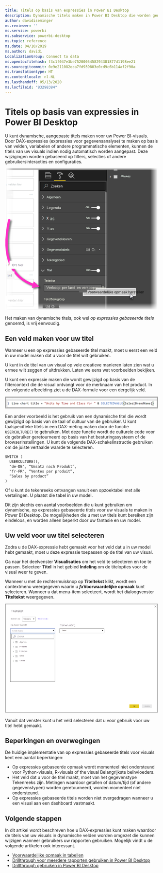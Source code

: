 ```yaml
---
title: Titels op basis van expressies in Power BI Desktop
description: Dynamische titels maken in Power BI Desktop die worden gewijzigd op basis van programmatische expressies, met behulp van voorwaardelijke programmatische opmaak
author: davidiseminger
ms.reviewer: ''
ms.service: powerbi
ms.subservice: powerbi-desktop
ms.topic: reference
ms.date: 04/10/2019
ms.author: davidi
LocalizationGroup: Connect to data
ms.openlocfilehash: f3c1f047e3be7520005458294381877d1198ee21
ms.sourcegitcommit: 0e9e211082eca7fd939803e0cd9c6b114af2f90a
ms.translationtype: HT
ms.contentlocale: nl-NL
ms.lasthandoff: 05/13/2020
ms.locfileid: "83298384"
---
```

# <a name="expression-based-titles-in-power-bi-desktop"></a>Titels op basis van expressies in Power BI Desktop

U kunt dynamische, aangepaste titels maken voor uw Power BI-visuals. Door DAX-expressies (expressies voor gegevensanalyse) te maken op basis van velden, variabelen of andere programmatische elementen, kunnen de titels van uw visuals indien nodig automatisch worden aangepast. Deze wijzigingen worden gebaseerd op filters, selecties of andere gebruikersinteracties en configuraties.

![Schermopname van de optie Voorwaardelijke opmaak van Power BI Desktop](media/desktop-conditional-formatting-visual-titles/expression-based-title-01.png)

Het maken van dynamische titels, ook wel *op expressies gebaseerde titels* genoemd, is vrij eenvoudig. 

## <a name="create-a-field-for-your-title"></a>Een veld maken voor uw titel

Wanneer u een op expressies gebaseerde titel maakt, moet u eerst een veld in uw model maken dat u voor de titel wilt gebruiken. 

U kunt in de titel van uw visual op vele creatieve manieren laten zien wat u ermee wilt zeggen of uitdrukken. Laten we eens wat voorbeelden bekijken.

U kunt een expressie maken die wordt gewijzigd op basis van de filtercontext die de visual ontvangt voor de merknaam van het product. In de volgende afbeelding ziet u de DAX-formule voor een dergelijk veld.

![Schermopname van DAX-formule](media/desktop-conditional-formatting-visual-titles/expression-based-title-02.png)

Een ander voorbeeld is het gebruik van een dynamische titel die wordt gewijzigd op basis van de taal of cultuur van de gebruiker. U kunt taalspecifieke titels in een DAX-meting maken door de functie `USERCULTURE()` te gebruiken. Met deze functie wordt de culturele code voor de gebruiker geretourneerd op basis van het besturingssysteem of de browserinstellingen. U kunt de volgende DAX-schakelinstructie gebruiken om de juiste vertaalde waarde te selecteren. 

```
SWITCH (
  USERCULTURE(),
  "de-DE", “Umsatz nach Produkt”,
  "fr-FR", “Ventes par produit”,
  “Sales by product”
)
```

Of u kunt de tekenreeks ontvangen vanuit een opzoektabel met alle vertalingen. U plaatst die tabel in uw model. 

Dit zijn slechts een aantal voorbeelden die u kunt gebruiken om dynamische, op expressies gebaseerde titels voor uw visuals te maken in Power BI Desktop. De mogelijkheden die u met uw titels kunt bereiken zijn eindeloos, en worden alleen beperkt door uw fantasie en uw model.


## <a name="select-your-field-for-your-title"></a>Uw veld voor uw titel selecteren

Zodra u de DAX-expressie hebt gemaakt voor het veld dat u in uw model hebt gemaakt, moet u deze expressie toepassen op de titel van uw visual.

Ga naar het deelvenster **Visualisaties** om het veld te selecteren en toe te passen. Selecteer **Titel** in het gebied **Indeling** om de titelopties voor de visual weer te geven. 

Wanneer u met de rechtermuisknop op **Titeltekst** klikt, wordt een contextmenu weergegeven waarin u **<em>fx</em>Voorwaardelijke opmaak** kunt selecteren. Wanneer u dat menu-item selecteert, wordt het dialoogvenster **Titeltekst** weergegeven. 

![Schermopname van het dialoogvenster Titeltekst](media/desktop-conditional-formatting-visual-titles/expression-based-title-02b.png)

Vanuit dat venster kunt u het veld selecteren dat u voor gebruik voor uw titel hebt gemaakt.

## <a name="limitations-and-considerations"></a>Beperkingen en overwegingen

De huidige implementatie van op expressies gebaseerde titels voor visuals kent een aantal beperkingen:

* Op expressies gebaseerde opmaak wordt momenteel niet ondersteund voor Python-visuals, R-visuals of the visual Belangrijkste beïnvloeders.
* Het veld dat u voor de titel maakt, moet van het gegevenstype Tekenreeks zijn. Metingen waardoor getallen of datum/tijd (of andere gegevenstypen) worden geretourneerd, worden momenteel niet ondersteund.
* Op expressies gebaseerde titels worden niet overgedragen wanneer u een visual aan een dashboard vastmaakt.

## <a name="next-steps"></a>Volgende stappen

In dit artikel wordt beschreven hoe u DAX-expressies kunt maken waardoor de titels van uw visuals in dynamische velden worden omgezet die kunnen wijzigen wanneer gebruikers uw rapporten gebruiken. Mogelijk vindt u de volgende artikelen ook interessant.

* [Voorwaardelijke opmaak in tabellen](desktop-conditional-table-formatting.md)
* [Drillthrough voor meerdere rapporten gebruiken in Power BI Desktop](desktop-cross-report-drill-through.md)
* [Drillthrough gebruiken in Power BI Desktop](desktop-drillthrough.md)
